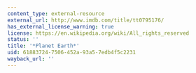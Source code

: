 ```yaml
---
content_type: external-resource
external_url: http://www.imdb.com/title/tt0795176/
has_external_license_warning: true
license: https://en.wikipedia.org/wiki/All_rights_reserved
status: ''
title: '*Planet Earth*'
uid: 61883724-7506-452a-93a5-7edb4f5c2231
wayback_url: ''
---
```

